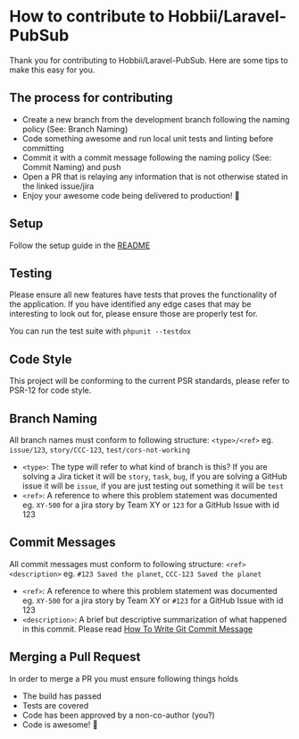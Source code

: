 # How to contribute to Hobbii/Laravel-PubSub

Thank you for contributing to Hobbii/Laravel-PubSub. Here are some tips to make this easy for you.

## The process for contributing

* Create a new branch from the development branch following the naming policy (See: Branch Naming)
* Code something awesome and run local unit tests and linting before committing
* Commit it with a commit message following the naming policy (See: Commit Naming) and push
* Open a PR that is relaying any information that is not otherwise stated in the linked issue/jira
* Enjoy your awesome code being delivered to production! 🚀

## Setup

Follow the setup guide in the [README](README.md)

## Testing

Please ensure all new features have tests that proves the functionality of the application.
If you have identified any edge cases that may be interesting to look out for,
please ensure those are properly test for.

You can run the test suite with `phpunit --testdox`

## Code Style

This project will be conforming to the current PSR standards, please refer to PSR-12 for code style.

## Branch Naming

All branch names must conform to following structure: `<type>/<ref>`
eg. `issue/123`, `story/CCC-123`, `test/cors-not-working`

* `<type>`: The type will refer to what kind of branch is this?
  If you are solving a Jira ticket it will be `story`, `task`, `bug`,
  if you are solving a GitHub issue it will be `issue`,
  if you are just testing out something it will be `test`
* `<ref>`: A reference to where this problem statement was documented eg. `XY-500` for a jira story by Team XY
  or `123` for a GitHub Issue with id 123

## Commit Messages

All commit messages must conform to following structure: `<ref> <description>`
eg. `#123 Saved the planet`,  `CCC-123 Saved the planet`

* `<ref>`: A reference to where this problem statement was documented eg. `XY-500` for a jira story by Team XY
  or `#123` for a GitHub Issue with id 123
* `<description>`: A brief but descriptive summarization of what happened in this commit.
  Please read [How To Write Git Commit Message](https://chris.beams.io/posts/git-commit/)

## Merging a Pull Request

In order to merge a PR you must ensure following things holds

* The build has passed
* Tests are covered
* Code has been approved by a non-co-author (you?)
* Code is awesome! 🌟
